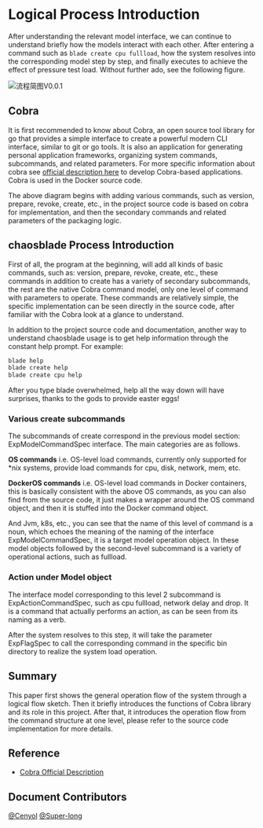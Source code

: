 # Logical Process Introduction

After understanding the relevant model interface, we can continue to understand briefly how the models interact with each other. After entering a command such as `blade create cpu fullload`, how the system resolves into the corresponding model step by step, and finally executes to achieve the effect of pressure test load. Without further ado, see the following figure.

![流程简图V0.0.1](https://user-images.githubusercontent.com/3992234/56200113-bc1afe00-6070-11e9-82ef-860b68b14827.png)

## Cobra

It is first recommended to know about Cobra, an open source tool library for go that provides a simple interface to create a powerful modern CLI interface, similar to git or go tools. It is also an application for generating personal application frameworks, organizing system commands, subcommands, and related parameters. For more specific information about cobra see [official description here](https://github.com/spf13/cobra) to develop Cobra-based applications. Cobra is used in the Docker source code.

The above diagram begins with adding various commands, such as version, prepare, revoke, create, etc., in the project source code is based on cobra for implementation, and then the secondary commands and related parameters of the packaging logic.

## chaosblade Process Introduction

First of all, the program at the beginning, will add all kinds of basic commands, such as: version, prepare, revoke, create, etc., these commands in addition to create has a variety of secondary subcommands, the rest are the native Cobra command model, only one level of command with parameters to operate. These commands are relatively simple, the specific implementation can be seen directly in the source code, after familiar with the Cobra look at a glance to understand.

In addition to the project source code and documentation, another way to understand chaosblade usage is to get help information through the constant help prompt. For example:

```bash
blade help
blade create help
blade create cpu help
```

After you type blade overwhelmed, help all the way down will have surprises, thanks to the gods to provide easter eggs!

### Various create subcommands

The subcommands of create correspond in the previous model section: ExpModelCommandSpec interface. The main categories are as follows.

**OS commands** i.e. OS-level load commands, currently only supported for *nix systems, provide load commands for cpu, disk, network, mem, etc.

**DockerOS commands** i.e. OS-level load commands in Docker containers, this is basically consistent with the above OS commands, as you can also find from the source code, it just makes a wrapper around the OS command object, and then it is stuffed into the Docker command object.

And Jvm, k8s, etc., you can see that the name of this level of command is a noun, which echoes the meaning of the naming of the interface ExpModelCommandSpec, it is a target model operation object. In these model objects followed by the second-level subcommand is a variety of operational actions, such as fullload.

### Action under Model object

The interface model corresponding to this level 2 subcommand is ExpActionCommandSpec, such as cpu fullload, network delay and drop. It is a command that actually performs an action, as can be seen from its naming as a verb.

After the system resolves to this step, it will take the parameter ExpFlagSpec to call the corresponding command in the specific bin directory to realize the system load operation.

## Summary

This paper first shows the general operation flow of the system through a logical flow sketch. Then it briefly introduces the functions of Cobra library and its role in this project. After that, it introduces the operation flow from the command structure at one level, please refer to the source code implementation for more details.

## Reference

- [Cobra Official Description](https://github.com/spf13/cobra)

## Document Contributors
[@Cenyol](https://github.com/Cenyol)
[@Super-long](https://github.com/Super-long)